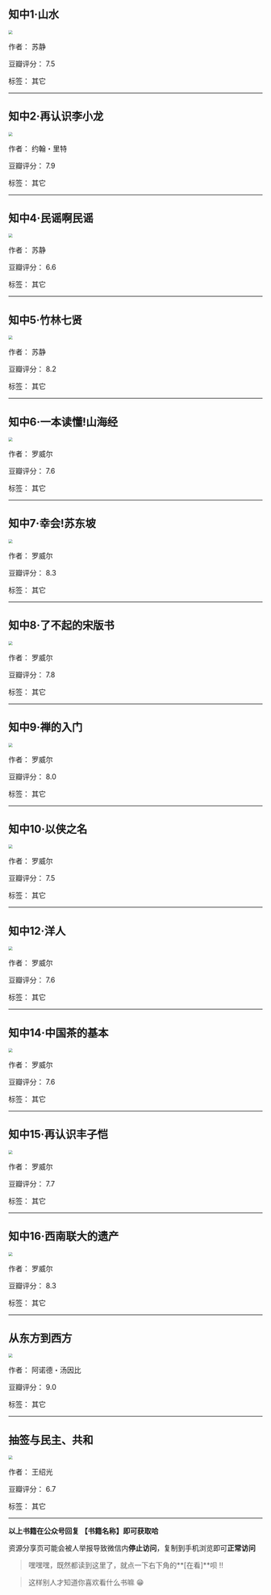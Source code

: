 ## 知中1·山水

<img src="https://www.aibooks.cc/wp-content/uploads/2019/04/2019041012595370.jpg" style="zoom:50%;" />

作者： 苏静

豆瓣评分：  7.5

标签： 其它


---

## 知中2·再认识李小龙

<img src="https://www.aibooks.cc/wp-content/uploads/2019/04/2019041012525273.jpg" style="zoom:50%;" />

作者： 约翰・里特

豆瓣评分：  7.9

标签： 其它


---

## 知中4·民谣啊民谣

<img src="https://www.aibooks.cc/wp-content/uploads/2019/04/2019041012511828.jpg" style="zoom:50%;" />

作者： 苏静

豆瓣评分：  6.6

标签： 其它


---

## 知中5·竹林七贤

<img src="https://www.aibooks.cc/wp-content/uploads/2019/04/2019040913454822.jpg" style="zoom:50%;" />

作者： 苏静

豆瓣评分：  8.2

标签： 其它


---

## 知中6·一本读懂!山海经

<img src="https://www.aibooks.cc/wp-content/uploads/2019/04/2019040913191910.jpg" style="zoom:50%;" />

作者： 罗威尔

豆瓣评分：  7.6

标签： 其它


---

## 知中7·幸会!苏东坡

<img src="https://www.aibooks.cc/wp-content/uploads/2019/04/2019040913104247.jpg" style="zoom:50%;" />

作者： 罗威尔

豆瓣评分：  8.3

标签： 其它


---

## 知中8·了不起的宋版书

<img src="https://www.aibooks.cc/wp-content/uploads/2019/04/2019040912563971.jpg" style="zoom:50%;" />

作者： 罗威尔

豆瓣评分：  7.8

标签： 其它


---

## 知中9·禅的入门

<img src="https://www.aibooks.cc/wp-content/uploads/2019/04/2019040912505129.jpg" style="zoom:50%;" />

作者： 罗威尔

豆瓣评分：  8.0

标签： 其它


---

## 知中10·以侠之名

<img src="https://www.aibooks.cc/wp-content/uploads/2019/04/2019040910224538.jpg" style="zoom:50%;" />

作者： 罗威尔

豆瓣评分：  7.5

标签： 其它


---

## 知中12·洋人

<img src="https://www.aibooks.cc/wp-content/uploads/2019/04/2019040907203733.jpg" style="zoom:50%;" />

作者： 罗威尔

豆瓣评分：  7.6

标签： 其它


---

## 知中14·中国茶的基本

<img src="https://www.aibooks.cc/wp-content/uploads/2019/04/2019040907113074.jpg" style="zoom:50%;" />

作者： 罗威尔

豆瓣评分：  7.6

标签： 其它


---

## 知中15·再认识丰子恺

<img src="https://www.aibooks.cc/wp-content/uploads/2019/04/2019040906584868.jpg" style="zoom:50%;" />

作者： 罗威尔

豆瓣评分：  7.7

标签： 其它


---

## 知中16·西南联大的遗产

<img src="https://www.aibooks.cc/wp-content/uploads/2019/04/2019040906474860.jpg" style="zoom:50%;" />

作者： 罗威尔

豆瓣评分：  8.3

标签： 其它


---

## 从东方到西方

<img src="https://www.aibooks.cc/wp-content/uploads/2019/04/2019040906221383.jpg" style="zoom:50%;" />

作者： 阿诺德・汤因比

豆瓣评分：  9.0

标签： 其它


---

## 抽签与民主、共和

<img src="https://www.aibooks.cc/wp-content/uploads/2019/04/2019040906151565.jpg" style="zoom:50%;" />

作者： 王绍光

豆瓣评分：  6.7

标签： 其它


---


**以上书籍在公众号回复 【书籍名称】即可获取哈** 


资源分享页可能会被人举报导致微信内**停止访问**，复制到手机浏览即可**正常访问**


> 嘿嘿嘿，既然都读到这里了，就点一下右下角的**[在看]**呗 !!

> 

> 这样别人才知道你喜欢看什么书嘛 😁

